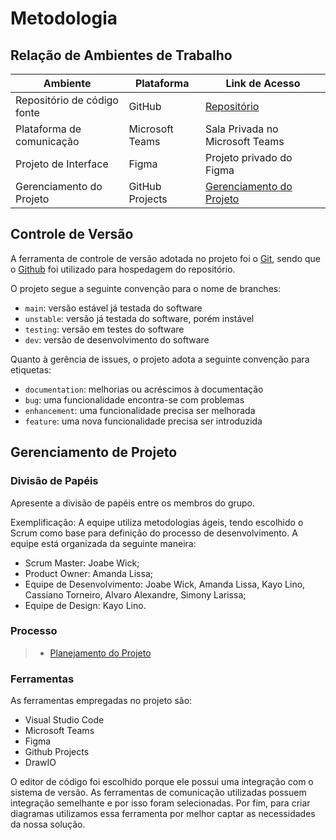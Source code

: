 
# Metodologia


## Relação de Ambientes de Trabalho

| Ambiente                                 | Plataforma                   | Link de Acesso                                                                 |
|------------------------------------------|------------------------------|-------------------------------------------------------------------------------|
| Repositório de código fonte              | GitHub                       | [Repositório](https://github.com/ICEI-PUC-Minas-PMV-ADS/pmv-ads-2024-2-e3-proj-mov-t3-hotel-pet)                |
| Plataforma de comunicação                   | Microsoft Teams                       | Sala Privada no Microsoft Teams |
| Projeto de Interface       | Figma                    | Projeto privado do Figma                                                    |
| Gerenciamento do Projeto                 | GitHub Projects | [Gerenciamento do Projeto](https://github.com/orgs/ICEI-PUC-Minas-PMV-ADS/projects/1135)              |

## Controle de Versão

A ferramenta de controle de versão adotada no projeto foi o
[Git](https://git-scm.com/), sendo que o [Github](https://github.com)
foi utilizado para hospedagem do repositório.

O projeto segue a seguinte convenção para o nome de branches:

- `main`: versão estável já testada do software
- `unstable`: versão já testada do software, porém instável
- `testing`: versão em testes do software
- `dev`: versão de desenvolvimento do software

Quanto à gerência de issues, o projeto adota a seguinte convenção para
etiquetas:

- `documentation`: melhorias ou acréscimos à documentação
- `bug`: uma funcionalidade encontra-se com problemas
- `enhancement`: uma funcionalidade precisa ser melhorada
- `feature`: uma nova funcionalidade precisa ser introduzida

## Gerenciamento de Projeto

### Divisão de Papéis

Apresente a divisão de papéis entre os membros do grupo.

Exemplificação: A equipe utiliza metodologias ágeis, tendo escolhido o Scrum como base para definição do processo de desenvolvimento. A equipe está organizada da seguinte maneira:
- Scrum Master: Joabe Wick;
- Product Owner: Amanda Lissa;
- Equipe de Desenvolvimento: Joabe Wick, Amanda Lissa, Kayo Lino, Cassiano Torneiro, Alvaro Alexandre, Simony Larissa;
- Equipe de Design: Kayo Lino.

### Processo

> - [Planejamento do Projeto](https://github.com/orgs/ICEI-PUC-Minas-PMV-ADS/projects/1135/views/1)

### Ferramentas

As ferramentas empregadas no projeto são:

- Visual Studio Code
- Microsoft Teams
- Figma
- Github Projects
- DrawIO

O editor de código foi escolhido porque ele possui uma integração com o sistema de versão. As ferramentas de comunicação utilizadas possuem integração semelhante e por isso foram selecionadas. Por fim, para criar diagramas utilizamos essa ferramenta por melhor captar as necessidades da nossa solução.
